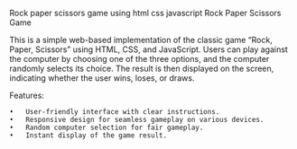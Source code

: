 Rock paper scissors game using html css javascript
Rock Paper Scissors Game

This is a simple web-based implementation of the classic game “Rock, Paper, Scissors” using HTML, CSS, and JavaScript. Users can play against the computer by choosing one of the three options, and the computer randomly selects its choice. The result is then displayed on the screen, indicating whether the user wins, loses, or draws.

Features:

	•	User-friendly interface with clear instructions.
	•	Responsive design for seamless gameplay on various devices.
	•	Random computer selection for fair gameplay.
	•	Instant display of the game result.
